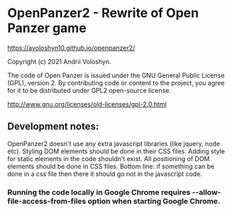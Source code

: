 # OpenPanzer2 - Rewrite of Open Panzer game

https://avoloshyn10.github.io/openpanzer2/

Copyright (c) 2021 Andrii Voloshyn.

The code of Open Panzer is issued under the GNU General Public License (GPL), version 2.
By contributing code or content to the project, you agree for it to be distributed under GPL2 open-source license.

http://www.gnu.org/licenses/old-licenses/gpl-2.0.html

## Development notes:

OpenPanzer2 doesn't use any extra javascript libraries (like jquery, node etc).
Styling DOM elements should be done in their CSS files. Adding style for static elements in the code shouldn't exist.
All positioning of DOM elements should be done in CSS files. Bottom line: if something can be done in a css file then there it should go not in the javascript code.

### Running the code locally in Google Chrome requires --allow-file-access-from-files option when starting Google Chrome.
